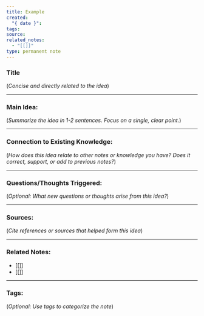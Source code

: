 ```yaml
---
title: Example
created:
  "{ date }": 
tags: 
source: 
related_notes:
  - "[[]]"
type: permanent note
---
```

### **Title**

(_Concise and directly related to the idea_)

---

### **Main Idea:**

(_Summarize the idea in 1-2 sentences. Focus on a single, clear point._)

---

### **Connection to Existing Knowledge:**

(_How does this idea relate to other notes or knowledge you have? Does it correct, support, or add to previous notes?_)

---

### **Questions/Thoughts Triggered:**

(_Optional: What new questions or thoughts arise from this idea?_)

---

### **Sources:**

(_Cite references or sources that helped form this idea_)

---

### **Related Notes:**

- [[]]
- [[]]

---

### **Tags:**

(_Optional: Use tags to categorize the note_)
